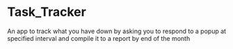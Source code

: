 # Task_Tracker
An app to track what you have down by asking you to respond to a popup at specified interval and compile it to a report by end of the month
